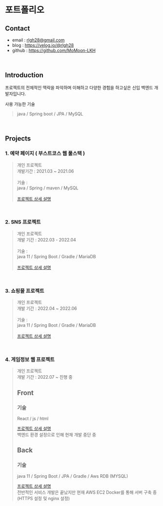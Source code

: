 # 포트폴리오

## Contact
- email : rlgh28@gmail.com
- blog : https://velog.io/@rlgh28
- github : https://github.com/MoMoon-LKH

<br>

## Introduction
프로젝트의 전체적인 맥락을 파악하며 이해하고 다양한 경험을 하고싶은 신입 백엔드 개발자입니다.

사용 가능한 기술
> java / Spring boot / JPA / MySQL

<br>

## Projects
### 1. 예약 페이지 ( 부스트코스 웹 풀스택 )
> 개인 프로젝트 <br>
> 개발기간 : 2021.03 ~ 2021.06 <br>
> <br>
> 기술 : <br>
> java / Spring / maven / MySQL <br>
> <br> 
> [프로젝트 상세 설명](https://github.com/MoMoon-LKH/WebStudy/tree/master/26(project)/reservation)

<br>

### 2. SNS 프로젝트
> 개인 프로젝트 <br>
> 개발 기간 : 2022.03 - 2022.04 <br>
> <br>
> 기술 : <br>
> java 11 / Spring Boot / Gradle / MariaDB <br>
> <br>
> [프로젝트 상세 설명](https://github.com/MoMoon-LKH/sns) <br>


<br>

### 3. 쇼핑몰 프로젝트
> 개인 프로젝트 <br>
> 개발 기간 : 2022.04 ~ 2022.06<br>
> <br>
> 기술 : <br>
> java 11 / Spring Boot / Gradle / MariaDB <br>
> <br>
> [프로젝트 상세 설명](https://github.com/MoMoon-LKH/ShoppingMall) <br>
<br>

### 4. 게임정보 웹 프로젝트
> 개인 프로젝트 <br>
> 개발 기간 : 2022.07 ~ 진행 중 
> ## Front
> ### 기술 
> React / js / html <br>
> 
> [프로젝트 상세 설명](https://github.com/MoMoon-LKH/GameInfoFront) <br>
> 백엔드 환경 설정으로 인해 현재 개발 중단 중<br>
> 
> ## Back
> ### 기술
> java 11 / Spring Boot / JPA / Gradle / Aws RDB (MYSQL) <br>
> 
> [프로젝트 상세 설명](https://github.com/MoMoon-LKH/GameInfoWeb)<br>
> 전반적인 서비스 개발은 끝났지만 현재 AWS EC2 Docker를 통해 서버 구축 중(HTTPS 설정 및 nginx 설정)
